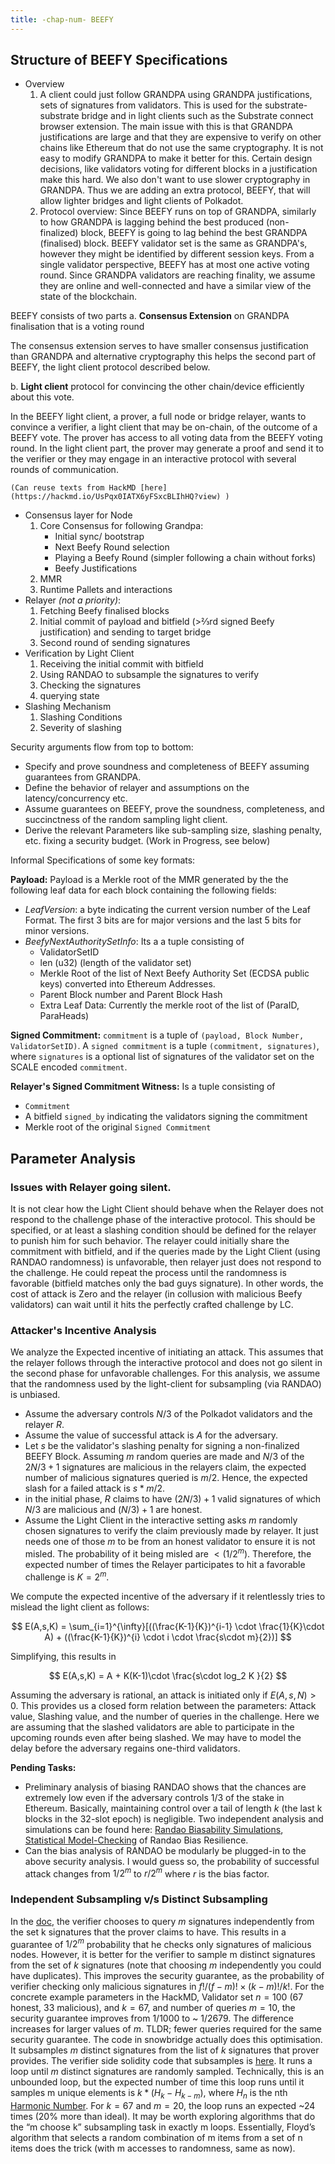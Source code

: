 ```yaml
---
title: -chap-num- BEEFY
---
```


## Structure of BEEFY Specifications

- Overview
    1. A client could just follow GRANDPA using GRANDPA justifications, sets of signatures from validators. This is used for the substrate-substrate bridge and in light clients such as the Substrate connect browser extension. The main issue with this is that GRANDPA justifications are large and that they are expensive to verify on other chains like Ethereum that do not use the same cryptography. It is not easy to modify GRANDPA to make it better for this. Certain design decisions, like validators voting for different blocks in a justification make this hard. We also don't want to use slower cryptography in GRANDPA. Thus we are adding an extra protocol, BEEFY, that will allow lighter bridges and light clients of Polkadot.
    2. Protocol overview: Since BEEFY runs on top of GRANDPA, similarly to how GRANDPA is lagging behind the best produced (non-finalized) block, BEEFY is going to lag behind the best GRANDPA (finalised) block. BEEFY validator set is the same as GRANDPA's, however they might be identified by different session keys. From a single validator perspective, BEEFY has at most one active voting round. Since GRANDPA validators are reaching finality, we assume they are online and well-connected and have a similar view of the state of the blockchain.

BEEFY consists of two parts
a. **Consensus Extension** on GRANDPA finalisation that is a voting round 

The consensus extension serves to have smaller consensus justification than GRANDPA and alternative cryptography this helps the second part of BEEFY, the light client protocol described below. 

b. **Light client** protocol for convincing the other chain/device efficiently about this vote.

In the BEEFY light client, a prover, a full node or bridge relayer, wants to convince a verifier, a light client that may be on-chain, of the outcome of a BEEFY vote. The prover has access to all voting data from the BEEFY voting round. In the light client part, the prover may generate a proof and send it to the verifier or they may engage in an interactive protocol with several rounds of communication.

    (Can reuse texts from HackMD [here](https://hackmd.io/UsPqx0IATX6yFSxcBLIhHQ?view) )

- Consensus layer for Node 
    1. Core Consensus for following Grandpa:
        - Initial sync/ bootstrap
        - Next Beefy Round selection
        - Playing a Beefy Round (simpler following a chain without forks)
        - Beefy Justifications
    2. MMR
    3. Runtime Pallets and interactions
- Relayer _(not a priority)_:
    1. Fetching Beefy finalised blocks
    2. Initial commit of payload and bitfield (>⅔rd signed Beefy justification) and sending to target bridge
    3. Second round of sending signatures
- Verification by Light Client
    1. Receiving the initial commit with bitfield
    2. Using RANDAO to subsample the signatures to verify
    3. Checking the signatures 
    4. querying state
- Slashing Mechanism
    1. Slashing Conditions
    2. Severity of slashing

Security arguments flow from top to bottom: 
- Specify and prove soundness and completeness of BEEFY assuming guarantees from GRANDPA.
- Define the behavior of relayer and assumptions on the latency/concurrency etc. 
- Assume guarantees on BEEFY, prove the soundness, completeness, and succinctness of the random sampling light client. 
- Derive the relevant Parameters like sub-sampling size, slashing penalty, etc. fixing a security budget. (Work in Progress, see below)


Informal Specifications of some key formats:

**Payload:**
Payload is a Merkle root of the MMR generated by the the following leaf data for each block containing the following fields:
- _LeafVersion_: a byte indicating the current version number of the Leaf Format. The first 3 bits are for major versions and the last 5 bits for minor versions. 
- _BeefyNextAuthoritySetInfo_: Its a a tuple consisting of
    - ValidatorSetID
    - len (u32) (length of the validator set)
    - Merkle Root of the list of Next Beefy Authority Set (ECDSA public keys) converted into Ethereum Addresses. 
    - Parent Block number and Parent Block Hash
    - Extra Leaf Data: Currently the merkle root of the list of (ParaID, ParaHeads)

**Signed Commitment:**
`commitment` is a tuple of `(payload, Block Number, ValidatorSetID)`. A `signed commitment` is a tuple `(commitment, signatures)`, where `signatures` is a optional list of signatures of the validator set on the SCALE encoded `commitment`. 


**Relayer's Signed Commitment Witness:**
Is a tuple consisting of 
- `Commitment`
- A bitfield `signed_by` indicating the validators signing the commitment
- Merkle root of the original `Signed Commitment`



## Parameter Analysis


### Issues with Relayer going silent.

It is not clear how the Light Client should behave when the Relayer does not respond to the challenge phase of the interactive protocol. This should be specified, or at least a slashing condition should be defined for the relayer to punish him for such behavior.  The relayer could initially share the commitment with bitfield, and if the queries made by the Light Client (using RANDAO randomness) is unfavorable, then relayer just does not respond to the challenge. He could repeat the process until the randomness is favorable (bitfield matches only the bad guys signature). In other words, the cost of attack is Zero and the relayer (in collusion with malicious Beefy validators) can wait until it hits the perfectly crafted challenge by LC.

### Attacker's Incentive Analysis 

We analyze the Expected incentive of initiating an attack. This assumes that the relayer follows through the interactive protocol and does not go silent in the second phase for unfavorable challenges. For this analysis, we assume that the randomness used by the light-client for subsampling (via RANDAO) is unbiased. 

- Assume the adversary controls $N/3$ of the Polkadot validators and the relayer $R$.
- Assume the value of successful attack is $A$ for the adversary.
- Let $s$ be the validator's slashing penalty for signing a non-finalized BEEFY Block. Assuming $m$ random queries are made and $N/3$ of the $2N/3 +1$ signatures are malicious in the relayers claim, the expected number of malicious signatures queried is $m/2$. Hence, the expected slash for a failed attack is $s*m/2$.  
- in the initial phase, $R$ claims to have $(2N/3)+1$ valid signatures of which $N/3$ are malicious and $(N/3)+1$ are honest. 
- Assume the Light Client in the interactive setting asks $m$ randomly chosen signatures to verify the claim previously made by relayer. It just needs one of those $m$ to be from an honest validator to ensure it is not misled. The probability of it being misled are $<(1/2^m)$. Therefore, the expected number of times the Relayer participates to hit a favorable challenge is $K=2^m$. 

We compute the expected incentive of the adversary if it relentlessly tries to mislead the light client as follows:

$$
E(A,s,K) = \sum_{i=1}^{\infty}[((\frac{K-1}{K})^{i-1} \cdot \frac{1}{K}\cdot A) + ((\frac{K-1}{K})^{i} \cdot i \cdot \frac{s\cdot m}{2})] 
$$

Simplifying, this results in 

$$
E(A,s,K) = A + K(K-1)\cdot \frac{s\cdot log_2 K }{2}
$$
 
Assuming the adversary is rational, an attack is initiated only if $E(A,s,N) > 0$. This provides us a closed form relation between the parameters: Attack value, Slashing value, and the number of queries in the challenge. Here we are assuming that the slashed validators are able to participate in the upcoming rounds even after being slashed. We may have to model the delay before the adversary regains one-third validators. 

**Pending Tasks:**

- Preliminary analysis of biasing RANDAO shows that the chances are extremely low even if the adversary controls $1/3$ of the stake in Ethereum. Basically, maintaining control over a tail of length $k$ (the last  k blocks in the 32-slot epoch) is negligible. Two independent analysis and simulations can be found here: [Randao Biasability Simulations](https://eth2book.info/capella/part2/building_blocks/randomness/#biasability-analyses), [Statistical Model-Checking](https://core.ac.uk/download/pdf/161954228.pdf) of Randao Bias Resilience. 
- Can the bias analysis of RANDAO be modularly be plugged-in to the above security analysis. I would guess so, the probability of successful attack changes from $1/2^m$ to $r/2^m$ where $r$ is the bias factor. 


### Independent Subsampling v/s Distinct Subsampling

In the [doc](https://hackmd.io/UsPqx0IATX6yFSxcBLIhHQ?view), the verifier chooses to query $m$ signatures independently from the set k signatures that the prover claims to have. This results in a guarantee of  $1/2^m$ probability that he checks only signatures of malicious nodes. 
However, it is better for the verifier to sample m distinct signatures from the set of $k$ signatures (note that choosing $m$ independently you could have duplicates). This improves the security guarantee, as the probability of verifier checking only malicious signatures in $f!/(f-m)! \times (k-m)!/k!$. For the concrete example parameters in the HackMD, Validator set $n =100$ (67 honest, 33 malicious), and $k=67$, and number of queries $m =10$, the security guarantee improves from 1/1000 to ~ 1/2679. The difference increases for larger values of $m$. TLDR; fewer queries required for the same security guarantee. 
The code in snowbridge actually does this optimisation. It subsamples $m$ distinct signatures from the list of $k$ signatures that prover provides. The verifier side solidity code that subsamples is [here](https://github.com/Snowfork/snowbridge/blob/main/core/packages/contracts/src/utils/Bitfield.sol). It runs a loop until $m$ distinct signatures are randomly sampled. Technically, this is an unbounded loop, but the expected number of time this loop runs until it samples m unique elements is $k*(H_k- H_{k-m})$, where $H_n$ is the nth [Harmonic Number](https://en.wikipedia.org/wiki/Harmonic_number). For $k=67$ and $m=20$, the loop runs an expected ~24 times (20% more than ideal). It may be worth exploring algorithms that do the “m choose k” subsampling task in exactly m loops. Essentially, Floyd’s algorithm that selects a random combination of m items from a set of n items does the trick (with m accesses to randomness, same as now). 

